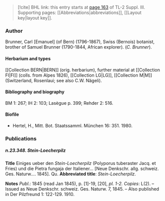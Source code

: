 > [!cite] BHL link: this entry starts at [page 163](https://www.biodiversitylibrary.org/item/103861#page/173/mode/1up) of TL-2 Suppl. III.
> Supporting pages: [[Abbreviations|abbreviations]], [[Layout key|layout key]].

### Author

Brunner, Carl \[Emanuel\] (of Bern) (1796-1867), Swiss (Bernois) botanist, brother of Samuel Brunner (1790-1844, African explorer). (*C. Brunner*).

#### Herbarium and types

[[Collection BERN|BERN]] (orig. herbarium), further material at [[Collection FI|FI]] (colls. from Alpes 1826), [[Collection LG|LG]], [[Collection M|M]] (Switzerland, Rosenlaui; see also C.W. Nägeli).

#### Bibliography and biography

BM 1: 267; IH 2: 103; Lasègue p. 399; Rehder 2: 516.

#### Biofile

- Hertel, H., Mitt. Bot. Staatssamml. München 16: 351. 1980.

### Publications

##### n.23.348. Stein-Loecherpilz

**Title**
Einiges ueber den *Stein-Loecherpilz* (Polyporus tuberaster Jacq. et Fries) und die Pietra fungaja der Italiener... \[Neue Denkschr. allg. schweiz. Ges. Naturw.... 1845\]. Qu.
**Abbreviated title**: *Stein-Loecherpilz*.

**Notes**
*Publ*.: 1845 (read Jan 1845), p. \[1\]-19, \[20\], *pl. 1-2.* *Copies*: L(2). – Issued as Neue Denkschr. schweiz. Ges. Naturw. 7, 1845. – Also published in Der Pilzfreund 1: 122-129. 1910.


